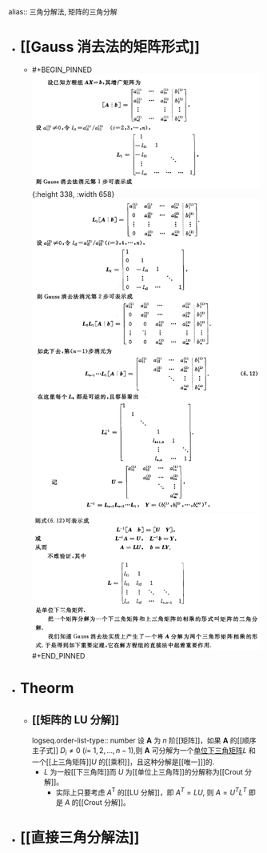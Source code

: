 alias:: 三角分解法, 矩阵的三角分解

- # [[Gauss 消去法的矩阵形式]]
	- #+BEGIN_PINNED
	  ![image.png](../assets/image_1701887543381_0.png){:height 338, :width 658}
	  ![image.png](../assets/image_1701887591367_0.png)
	  ![image.png](../assets/image_1701887712113_0.png) 
	  #+END_PINNED
- # Theorm
	- ## [[矩阵的 LU 分解]]
	  logseq.order-list-type:: number
	  设 $\boldsymbol A$ 为 $n$ 阶[[矩阵]]，如果 $\boldsymbol A$ 的[[顺序主子式]] $D_i\neq0$ ($i=$ $1,2,...,n-1)$,则 $\boldsymbol A$ 可分解为一个[单位下三角矩阵]([[单位下三角矩阵]])$L$ 和一个[[上三角矩阵]]$U$ 的[[乘积]]，且这种分解是[[唯一]]]的.
		- $L$ 为一般[[下三角阵]]而 $U$ 为[[单位上三角阵]]的分解称为[[Crout 分解]]。
			- 实际上只要考虑 $A^\mathrm{T}$ 的[[LU 分解]]，即 $A^T=LU$, 则 $A=U^{T} L^{T}$ 即是 $A$ 的[[Crout 分解]]。
- # [[直接三角分解法]]
